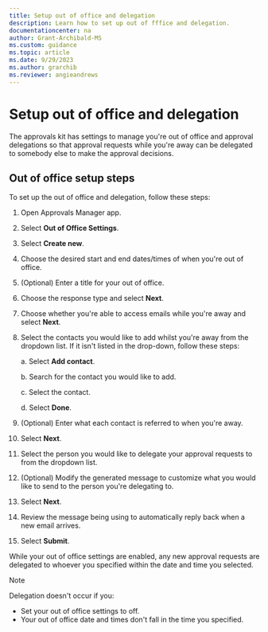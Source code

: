 ```yaml
---
title: Setup out of office and delegation
description: Learn how to set up out of fffice and delegation.
documentationcenter: na
author: Grant-Archibald-MS
ms.custom: guidance
ms.topic: article
ms.date: 9/29/2023
ms.author: grarchib
ms.reviewer: angieandrews
---
```


# Setup out of office and delegation

The approvals kit has settings to manage you're out of office and approval delegations so that approval requests while you're away can be delegated to somebody else to make the approval decisions.

## Out of office setup steps

To set up the out of office and delegation, follow these steps:

1. Open Approvals Manager app.

1. Select **Out of Office Settings**.

1. Select **Create new**.

1. Choose the desired start and end dates/times of when you're out of
    office.

1. (Optional) Enter a title for your out of office.

1. Choose the response type and select **Next**.

1. Choose whether you're able to access emails while you're away and select **Next**.

1. Select the contacts you would like to add whilst you're away from the dropdown list. If it isn't listed in the drop-down, follow these steps:

    a.  Select **Add contact**.

    b.  Search for the contact you would like to add.

    c.  Select the contact.

    d.  Select **Done**.

1. (Optional) Enter what each contact is referred to when you're away.

1. Select **Next**.

1. Select the person you would like to delegate your approval requests to from the dropdown list.

1. (Optional) Modify the generated message to customize what you would like to send to the person you're delegating to.

1. Select **Next**.

1. Review the message being using to automatically reply back when a new email arrives.

1. Select **Submit**.

While your out of office settings are enabled, any new approval requests are delegated to whoever you specified within the date and time you selected.

> [!NOTE] 
>
> Delegation doesn't occur if you:
> - Set your out of office settings to off.
> - Your out of office date and times don't fall in the time you specified.
